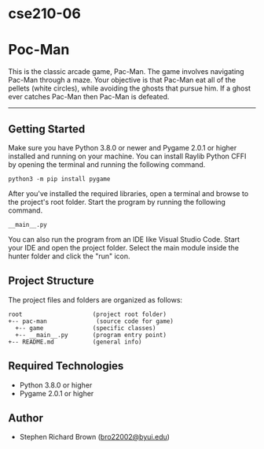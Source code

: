 # cse210-06

# Poc-Man
This is the classic arcade game, Pac-Man. The game involves navigating Pac-Man through a maze. Your objective is that Pac-Man eat all of the pellets (white circles), while avoiding the ghosts that pursue him. If a ghost ever catches Pac-Man then Pac-Man is defeated.

---
## Getting Started
Make sure you have Python 3.8.0 or newer and Pygame 2.0.1 or higher installed and running on your machine. You can install Raylib Python CFFI by opening the terminal and running the following command.
```
python3 -m pip install pygame
```
After you've installed the required libraries, open a terminal and browse to the project's root folder. Start the program by running the following command.
```
__main__.py
```
You can also run the program from an IDE like Visual Studio Code. Start your IDE and open the project folder. Select the main module inside the hunter folder and click the "run" icon.

## Project Structure
The project files and folders are organized as follows:
```
root                    (project root folder)
+-- pac-man              (source code for game)
  +-- game              (specific classes)
  +-- __main__.py       (program entry point)
+-- README.md           (general info)
```

## Required Technologies
* Python 3.8.0 or higher
* Pygame 2.0.1 or higher

## Author
* Stephen Richard Brown (bro22002@byui.edu)